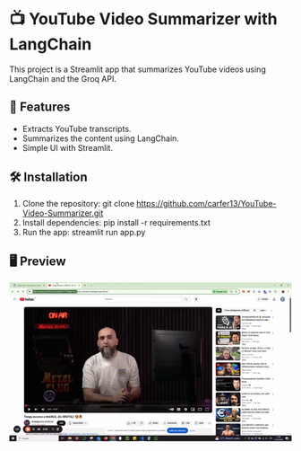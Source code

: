 # 📺 YouTube Video Summarizer with LangChain

This project is a Streamlit app that summarizes YouTube videos using LangChain and the Groq API.

## 🚀 Features
- Extracts YouTube transcripts.
- Summarizes the content using LangChain.
- Simple UI with Streamlit.

## 🛠️ Installation
1. Clone the repository: git clone https://github.com/carfer13/YouTube-Video-Summarizer.git
2. Install dependencies: pip install -r requirements.txt
3. Run the app: streamlit run app.py

## 🖥️  Preview
![](apprecord.gif)